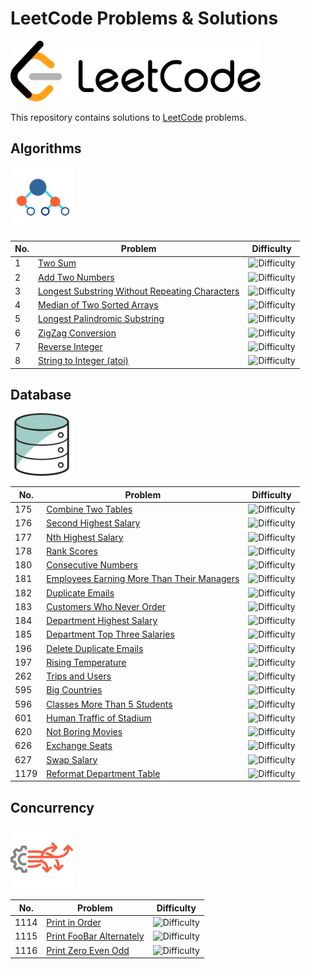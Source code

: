 # LeetCode Problems & Solutions

<img alt="LeetCode Logo" src="img/leetcode_logo.png" width="400"/>

This repository contains solutions to [LeetCode](https://leetcode.com/) problems.

## Algorithms

<img alt="Algorithms Logo" src=img/algorithms_logo.png width="100"/>

No. | Problem | Difficulty
--- | --- | ---
1 | [Two Sum](Algorithms/1_Two_Sum) | ![Difficulty](https://img.shields.io/badge/Easy-lawngreen)
2 | [Add Two Numbers](Algorithms/2_Add_Two_Numbers) | ![Difficulty](https://img.shields.io/badge/Medium-gold)
3 | [Longest Substring Without Repeating Characters](Algorithms/3_Longest_Substring_Without_Repeating_Characters) | ![Difficulty](https://img.shields.io/badge/Medium-gold)
4 | [Median of Two Sorted Arrays](Algorithms/4_Median_of_Two_Sorted_Arrays) | ![Difficulty](https://img.shields.io/badge/Hard-orangered)
5 | [Longest Palindromic Substring](Algorithms/5_Longest_Palindromic_Substring) | ![Difficulty](https://img.shields.io/badge/Medium-gold)
6 | [ZigZag Conversion](Algorithms/6_ZigZag_Conversion) | ![Difficulty](https://img.shields.io/badge/Medium-gold)
7 | [Reverse Integer](Algorithms/7_Reverse_Integer) | ![Difficulty](https://img.shields.io/badge/Easy-lawngreen)
8 | [String to Integer (atoi)](Algorithms/8_String_to_Integer) | ![Difficulty](https://img.shields.io/badge/Medium-gold)

## Database

<img alt="Database Logo" src=img/database_logo.png width="100"/>

No. | Problem | Difficulty
--- | --- | ---
175 | [Combine Two Tables](Database/175_Combine_Two_Tables) | ![Difficulty](https://img.shields.io/badge/Easy-lawngreen)
176 | [Second Highest Salary](Database/176_Second_Highest_Salary) | ![Difficulty](https://img.shields.io/badge/Easy-lawngreen)
177 | [Nth Highest Salary](Database/177_Nth_Highest_Salary) | ![Difficulty](https://img.shields.io/badge/Medium-gold)
178 | [Rank Scores](Database/178_Rank_Scores) | ![Difficulty](https://img.shields.io/badge/Medium-gold)
180 | [Consecutive Numbers](Database/180_Consecutive_Numbers) | ![Difficulty](https://img.shields.io/badge/Medium-gold)
181 | [Employees Earning More Than Their Managers](Database/181_Employees_Earning_More_Than_Their_Managers) | ![Difficulty](https://img.shields.io/badge/Easy-lawngreen)
182 | [Duplicate Emails](Database/182_Duplicate_Emails) | ![Difficulty](https://img.shields.io/badge/Easy-lawngreen)
183 | [Customers Who Never Order](Database/183_Customers_Who_Never_Order) | ![Difficulty](https://img.shields.io/badge/Easy-lawngreen)
184 | [Department Highest Salary](Database/184_Department_Highest_Salary) | ![Difficulty](https://img.shields.io/badge/Medium-gold)
185 | [Department Top Three Salaries](Database/185_Department_Top_Three_Salaries) | ![Difficulty](https://img.shields.io/badge/Hard-orangered)
196 | [Delete Duplicate Emails](Database/196_Delete_Dupicate_Emails) | ![Difficulty](https://img.shields.io/badge/Easy-lawngreen)
197 | [Rising Temperature](Database/197_Rising_Temperature) | ![Difficulty](https://img.shields.io/badge/Easy-lawngreen)
262 | [Trips and Users](Database/262_Trips_and_Users) | ![Difficulty](https://img.shields.io/badge/Hard-orangered)
595 | [Big Countries](Database/595_Big_Countries) | ![Difficulty](https://img.shields.io/badge/Easy-lawngreen)
596 | [Classes More Than 5 Students](Database/596_Classes_More_Than_5_Students) | ![Difficulty](https://img.shields.io/badge/Easy-lawngreen)
601 | [Human Traffic of Stadium](Database/601_Human_Traffic_of_Stadium) | ![Difficulty](https://img.shields.io/badge/Hard-orangered)
620 | [Not Boring Movies](Database/620_Not_Boring_Movies) | ![Difficulty](https://img.shields.io/badge/Easy-lawngreen)
626 | [Exchange Seats](Database/626_Exchange_Seats) | ![Difficulty](https://img.shields.io/badge/Medium-gold)
627 | [Swap Salary](Database/627_Swap_Salary) | ![Difficulty](https://img.shields.io/badge/Easy-lawngreen)
1179 | [Reformat Department Table](Database/1179_Reformat_Department_Table) | ![Difficulty](https://img.shields.io/badge/Easy-lawngreen)

## Concurrency

<img alt="Concurrency Logo" src=img/concurrency_logo.png width="100"/>

No. | Problem | Difficulty
--- | --- | ---
1114 | [Print in Order](Concurrency/1114_Print_in_Order) | ![Difficulty](https://img.shields.io/badge/Easy-lawngreen)
1115 | [Print FooBar Alternately](Concurrency/1115_Print_FooBar_Alternately) | ![Difficulty](https://img.shields.io/badge/Medium-gold)
1116 | [Print Zero Even Odd](Concurrency/1116_Print_Zero_Even_Odd) | ![Difficulty](https://img.shields.io/badge/Medium-gold)

